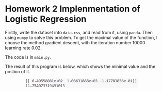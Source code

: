 # Homework 2 Implenmentation of Logistic Regression

Firstly, write the dataset into `data.csv`, and read from it, using `panda`. Then using `numpy` to solve this problem. To get the maximal value of the function, I choose the method gradient descent,  with the iteration number 10000 learning rate 0.02.

The code is in `main.py`.

The result of this program is below, which shows the minimal value and the postion of it.

<div align=center>

![result](./res.png)